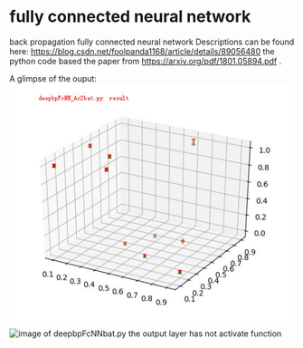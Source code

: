 # fully connected neural network
back propagation fully connected neural network 
Descriptions can be found here: https://blog.csdn.net/foolpanda1168/article/details/89056480
the python code based the paper from  https://arxiv.org/pdf/1801.05894.pdf  .

A glimpse of the ouput:
![image of deepbpFcNN_Ac2bat.py the output layer has  activate function  ](/image/deepbpFcNN_Ac2bat.jpg)
![image of deepbpFcNNbat.py  the output layer has not activate function ](/image/deepbpFcNNbat.png)